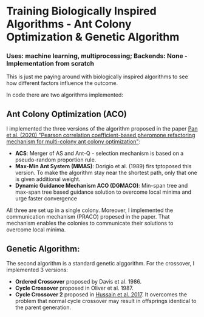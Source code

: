 # Training Biologically Inspired Algorithms - Ant Colony Optimization & Genetic Algorithm
### Uses: machine learning, multiprocessing; Backends: None - Implementation from scratch
This is just me paying around with biologically inspired algorithms to see how different factors influence the outcome.

In code there are two algorithms implemented:

## Ant Colony Optimization (ACO)
I implemented the three versions of the algorithm proposed in the paper
[Pan et al. (2020) "Pearson correlation coefficient-based pheromone refactoring mechanism for multi-colony ant colony optimization"](https://link.springer.com/article/10.1007%2Fs10489-020-01841-x):
- **ACS**: Merger of AS and Ant-Q - selection mechanism is based on a pseudo-random proportion rule.
- **Max-Min Ant System (MMAS)**: Dorigio et al. (1989) firs tptoposed this version. To make the algorithm stay near the shortest path, only that one is given additional weight.
- **Dynamic Guidance Mechanism ACO (DGMACO)**: Min-span tree and max-span tree based guidance solution to overcome local minima and urge faster convergence

All three are set up in a single colony. Moreover, I implemented the communication mechanism (PRACO) propesed in the paper. That mechanism enables the colonies to communicate their solutions to overcome local minima.


## Genetic Algorithm:
The second algorithm is a standard genetic alggorithm.
For the crossover, I implemented 3 versions:
- **Ordered Crossover** proposed by Davis et al. 1986.
- **Cycle Crossover** proposed in Oliver et al. 1987.
- **Cycle Crossover 2** proposed in [Hussain et al. 2017](https://www.hindawi.com/journals/cin/2017/7430125/). It overcomes the problem that normal cycle crossover may result in offsprings identical to the parent generation.

